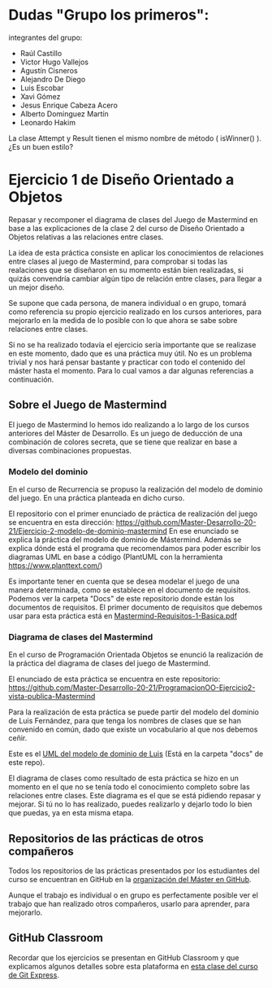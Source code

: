 # Dudas "Grupo los primeros":
integrantes del grupo:
- Raúl Castillo
- Victor Hugo Vallejos
- Agustín Cisneros
- Alejandro De Diego
- Luis Escobar
- Xavi Gómez
- Jesus Enrique Cabeza Acero
- Alberto Dominguez Martín
- Leonardo Hakim

La clase Attempt y Result tienen el mismo nombre de método ( isWinner() ). ¿Es un buen estilo?


# Ejercicio 1 de Diseño Orientado a Objetos

Repasar y recomponer el diagrama de clases del Juego de Mastermind en base a las explicaciones de la clase 2 del curso de Diseño Orientado a Objetos relativas a las relaciones entre clases.

La idea de esta práctica consiste en aplicar los conocimientos de relaciones entre clases al juego de Mastermind, para comprobar si todas las realaciones que se diseñaron en su momento están bien realizadas, si quizás convendría cambiar algún tipo de relación entre clases, para llegar a un mejor diseño.

Se supone que cada persona, de manera individual o en grupo, tomará como referencia su propio ejercicio realizado en los cursos anteriores, para mejorarlo en la medida de lo posible con lo que ahora se sabe sobre relaciones entre clases.

Si no se ha realizado todavía el ejercicio sería importante que se realizase en este momento, dado que es una práctica muy útil. No es un problema trivial y nos hará pensar bastante y practicar con todo el contenido del máster hasta el momento. Para lo cual vamos a dar algunas referencias a continuación.

## Sobre el Juego de Mastermind

El juego de Mastermind lo hemos ido realizando a lo largo de los cursos anteriores del Máster de Desarrollo. Es un juego de deducción de una combinación de colores secreta, que se tiene que realizar en base a diversas combinaciones propuestas.

### Modelo del dominio

En el curso de Recurrencia se propuso la realización del modelo de dominio del juego. En una práctica planteada en dicho curso.

El repositorio con el primer enunciado de práctica de realización del juego se encuentra en esta dirección: <https://github.com/Master-Desarrollo-20-21/Ejercicio-2-modelo-de-dominio-mastermind> En ese enunciado se explica la práctica del modelo de dominio de Mástermind. Además se explica dónde está el programa que recomendamos para poder escribir los diagramas UML en base a código (PlantUML con la herramienta <https://www.planttext.com/>) 

Es importante tener en cuenta que se desea modelar el juego de una manera determinada, como se establece en el documento de requisitos. Podemos ver la carpeta "Docs" de este repositorio donde están los documentos de requisitos. El primer documento de requisitos que debemos usar para esta práctica está en [Mastermind-Requisitos-1-Basica.pdf](https://github.com/Master-Desarrollo-20-21/DisenioOO-Ejercicio1-relaciones-entre-clases/blob/main/docs/Mastermind-Requisitos-1-Basica.pdf)

### Diagrama de clases del Mastermind

En el curso de Programación Orientada Objetos se enunció la realización de la práctica del diagrama de clases del juego de Mastermind.

El enunciado de esta práctica se encuentra en este repositorio: <https://github.com/Master-Desarrollo-20-21/ProgramacionOO-Ejercicio2-vista-publica-Mastermind>

Para la realización de esta práctica se puede partir del modelo del dominio de Luis Fernández, para que tenga los nombres de clases que se han convenido en común, dado que existe un vocabulario al que nos debemos ceñir.

Este es el [UML del modelo de dominio de Luis](https://github.com/Master-Desarrollo-20-21/DisenioOO-Ejercicio1-relaciones-entre-clases/blob/main/docs/Mastermind.pdf) (Está en la carpeta "docs" de este repo).

El diagrama de clases como resultado de esta práctica se hizo en un momento en el que no se tenía todo el conocimiento completo sobre las relaciones entre clases. Este diagrama es el que se está pidiendo repasar y mejorar. Si tú no lo has realizado, puedes realizarlo y dejarlo todo lo bien que puedas, ya en esta misma etapa.

## Repositorios de las prácticas de otros compañeros

Todos los repositorios de las prácticas presentados por los estudiantes del curso se encuentran en GitHub en la [organización del Máster en GitHub](https://github.com/Master-Desarrollo-20-21). 

Aunque el trabajo es individual o en grupo es perfectamente posible ver el trabajo que han realizado otros compañeros, usarlo para aprender, para mejorarlo.

## GitHub Classroom

Recordar que los ejercicios se presentan en GitHub Classroom y que explicamos algunos detalles sobre esta plataforma en [esta clase del curso de Git Express](https://escuela.it/cursos/curso-express-de-git/clase/publicar-practicas-de-cursos-a-traves-del-sistema-github-classroom).
